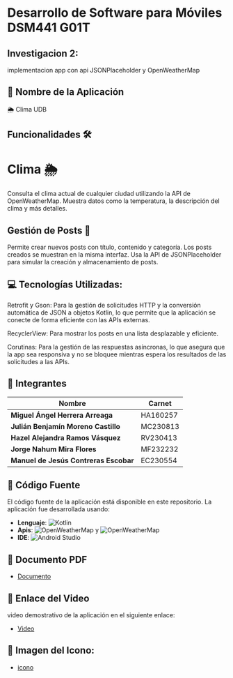 # Desarrollo de Software para Móviles DSM441 G01T

 ## Investigacion 2:
 implementacion app con api JSONPlaceholder y OpenWeatherMap
 
## 🚀 Nombre de la Aplicación
 🌦️ Clima UDB

## Funcionalidades 🛠️
# Clima 🌦️
Consulta el clima actual de cualquier ciudad utilizando la API de OpenWeatherMap.
Muestra datos como la temperatura, la descripción del clima y más detalles.

## Gestión de Posts 📝
Permite crear nuevos posts con título, contenido y categoría.
Los posts creados se muestran en la misma interfaz.
Usa la API de JSONPlaceholder para simular la creación y almacenamiento de posts.

## 💻 Tecnologías Utilizadas:
Retrofit y Gson: Para la gestión de solicitudes HTTP y la conversión automática de JSON a objetos Kotlin, lo que permite que la aplicación se conecte de forma eficiente con las APIs externas.

RecyclerView: Para mostrar los posts en una lista desplazable y eficiente.

Corutinas: Para la gestión de las respuestas asíncronas, lo que asegura que la app sea responsiva y no se bloquee mientras espera los resultados de las solicitudes a las APIs.

## 👥 Integrantes
| Nombre                                          |         Carnet      |
| ----------------------------------------------- | ------------------- |
| **Miguel Ángel Herrera Arreaga**                | HA160257            |
| **Julián Benjamín Moreno Castillo**             | MC230813            |
| **Hazel Alejandra Ramos Vásquez**               | RV230413            |
| **Jorge Nahum Mira Flores**                     | MF232232            |
| **Manuel de Jesús Contreras Escobar**           | EC230554            |


## 📂 Código Fuente
El código fuente de la aplicación está disponible en este repositorio. La aplicación fue desarrollada usando:
- **Lenguaje**: ![Kotlin](https://img.shields.io/badge/-Kotlin-7F52FF?style=flat-square&logo=kotlin&logoColor=white)
- **Apis**:   ![OpenWeatherMap](https://img.shields.io/badge/-OpenWeatherMap-orange?style=flat-square&logo=weather&logoColor=white) y ![OpenWeatherMap](https://img.shields.io/badge/-OpenWeatherMap-orange?style=flat-square&logo=weather&logoColor=white)
- **IDE**:  ![Android Studio](https://img.shields.io/badge/-Android%20Studio-3DDC84?style=flat-square&logo=android-studio&logoColor=white)

## 📄 Documento PDF
- [Documento](https://drive.google.com/file/d/1sxhf9dSCJocgD0mHl_-KO_I_N7B59vjk/view?usp=sharing)
  
## 🎥 Enlace del Video
video demostrativo de la aplicación en el siguiente enlace:
- [Video ](https://youtu.be/WXrOkNe3SD0?si=dlRQvTNZS-vLb5iZ)

## 📱 Imagen del Icono: 
- [icono](https://drive.google.com/file/d/1GUhPSI-bTn-qbRRPGvtjmejiu0D2ICqU/view?usp=sharing)

